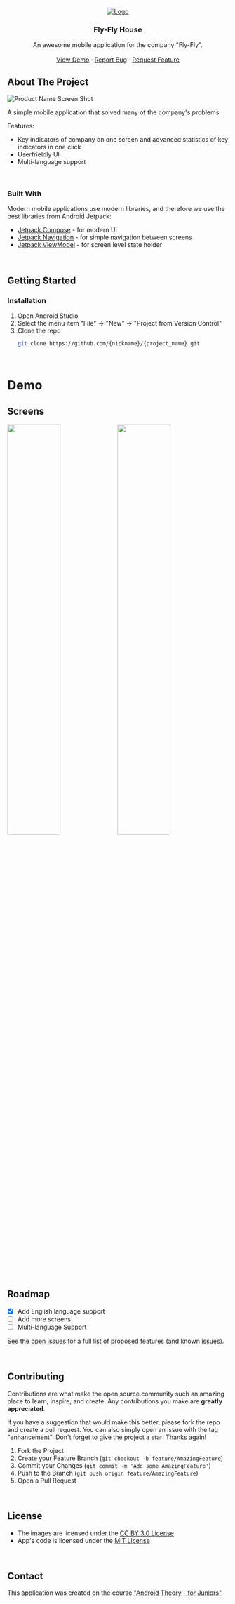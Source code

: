 <!-- PROJECT LOGO -->
<br />
<div align="center">
  <a href="https://github.com/{nickname}/{project_name}">
    <img src="https://ucarecdn.com/71c49046-21c7-4b62-b882-aad1fe8e131e/" alt="Logo">
  </a>

  <h3 align="center">Fly-Fly House</h3>

  <p align="center">
    An awesome mobile application for the company "Fly-Fly".
    <br />
    <br />
    <a href="https://github.com/{nickname}/{project_name">View Demo</a>
    ·
    <a href="https://github.com/{nickname}/{project_name}/issues">Report Bug</a>
    ·
    <a href="https://github.com/{nickname}/{project_name/issues">Request Feature</a>
  </p>
</div>



<!-- ABOUT THE PROJECT -->
## About The Project

![Product Name Screen Shot](https://ucarecdn.com/71c49046-21c7-4b62-b882-aad1fe8e131e/)

A simple mobile application that solved many of the company's problems. 

Features:
- Key indicators of company on one screen and advanced statistics of key indicators in one click
- Userfrieldly UI
- Multi-language support

</br>



### Built With

Modern mobile applications use modern libraries, and therefore we use the best libraries from Android Jetpack:

* [Jetpack Compose](https://developer.android.com/jetpack/compose) - for modern UI
* [Jetpack Navigation](https://developer.android.com/guide/navigation) - for simple navigation between screens 
* [Jetpack ViewModel](https://developer.android.com/topic/libraries/architecture/viewmodel) - for screen level state holder

</br>

<!-- GETTING STARTED -->
## Getting Started

### Installation

1. Open Android Studio
2. Select the menu item "File" -> "New" -> "Project from Version Control"
3. Clone the repo
   ```sh
   git clone https://github.com/{nickname}/{project_name}.git
   ```
   
</br>

<!--Demo -->
# Demo

## Screens
<img src="https://ucarecdn.com/f2f12247-4616-42ca-a028-1709e23fb678/" width="49%"> <img src="" width="49%">

</br>

<!-- ROADMAP -->
## Roadmap

- [x] Add English language support
- [ ] Add more screens
- [ ] Multi-language Support

See the [open issues](https://github.com/{nickname}/{project_name}/issues) for a full list of proposed features (and known issues).

</br>


<!-- CONTRIBUTING -->
## Contributing

Contributions are what make the open source community such an amazing place to learn, inspire, and create. Any contributions you make are **greatly appreciated**.

If you have a suggestion that would make this better, please fork the repo and create a pull request. You can also simply open an issue with the tag "enhancement".
Don't forget to give the project a star! Thanks again!

1. Fork the Project
2. Create your Feature Branch (`git checkout -b feature/AmazingFeature`)
3. Commit your Changes (`git commit -m 'Add some AmazingFeature'`)
4. Push to the Branch (`git push origin feature/AmazingFeature`)
5. Open a Pull Request

</br>

## License

- The images are licensed under the [CC BY 3.0 License](http://creativecommons.org/licenses/by/3.0/)
- App's code is licensed under the [MIT License](https://opensource.org/licenses/mit-license.html/)

</br>

## Contact
This application was created on the course ["Android Theory - for Juniors"](https://stepik.org/a/138114)



<br />
